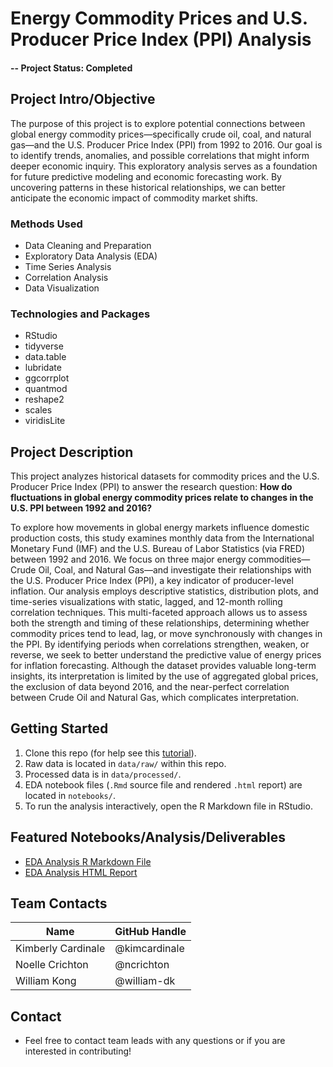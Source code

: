 # Energy Commodity Prices and U.S. Producer Price Index (PPI) Analysis

#### -- Project Status: Completed

## Project Intro/Objective
The purpose of this project is to explore potential connections between global energy commodity prices—specifically crude oil, coal, and natural gas—and the U.S. Producer Price Index (PPI) from 1992 to 2016. Our goal is to identify trends, anomalies, and possible correlations that might inform deeper economic inquiry. This exploratory analysis serves as a foundation for future predictive modeling and economic forecasting work. By uncovering patterns in these historical relationships, we can better anticipate the economic impact of commodity market shifts.

### Methods Used
* Data Cleaning and Preparation
* Exploratory Data Analysis (EDA)
* Time Series Analysis
* Correlation Analysis
* Data Visualization

### Technologies and Packages
* RStudio
* tidyverse
* data.table
* lubridate
* ggcorrplot
* quantmod
* reshape2
* scales
* viridisLite

## Project Description
This project analyzes historical datasets for commodity prices and the U.S. Producer Price Index (PPI) to answer the research question:
**How do fluctuations in global energy commodity prices relate to changes in the U.S. PPI between 1992 and 2016?**

To explore how movements in global energy markets influence domestic production costs, this study examines monthly data from the International Monetary Fund (IMF) and the U.S. Bureau of Labor Statistics (via FRED) between 1992 and 2016. We focus on three major energy commodities—Crude Oil, Coal, and Natural Gas—and investigate their relationships with the U.S. Producer Price Index (PPI), a key indicator of producer-level inflation. Our analysis employs descriptive statistics, distribution plots, and time-series visualizations with static, lagged, and 12-month rolling correlation techniques. This multi-faceted approach allows us to assess both the strength and timing of these relationships, determining whether commodity prices tend to lead, lag, or move synchronously with changes in the PPI. By identifying periods when correlations strengthen, weaken, or reverse, we seek to better understand the predictive value of energy prices for inflation forecasting. Although the dataset provides valuable long-term insights, its interpretation is limited by the use of aggregated global prices, the exclusion of data beyond 2016, and the near-perfect correlation between Crude Oil and Natural Gas, which complicates interpretation.

## Getting Started

1. Clone this repo (for help see this [tutorial](https://help.github.com/articles/cloning-a-repository/)).
2. Raw data is located in `data/raw/` within this repo.
3. Processed data is in `data/processed/`.
4. EDA notebook files (`.Rmd` source file and rendered `.html` report)  are located in `notebooks/`.
5. To run the analysis interactively, open the R Markdown file in RStudio.

## Featured Notebooks/Analysis/Deliverables
* [EDA Analysis R Markdown File](EDA.Rmd)
* [EDA Analysis HTML Report](EDA.html)


## Team Contacts

| Name | GitHub Handle |
|------|--------------|
| Kimberly Cardinale | @kimcardinale |
| Noelle Crichton | @ncrichton|
| William Kong | @william-dk |

## Contact
* Feel free to contact team leads with any questions or if you are interested in contributing!
